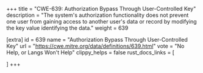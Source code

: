 +++
title = "CWE-639: Authorization Bypass Through User-Controlled Key"
description	= "The system's authorization functionality does not prevent one user from gaining access to another user's data or record by modifying the key value identifying the data."
weight = 639

[extra]
id = 639
name = "Authorization Bypass Through User-Controlled Key"
url = "https://cwe.mitre.org/data/definitions/639.html"
vote = "No Help, or Langs Won't Help"
clippy_helps = false
rust_docs_links = [
	
]
+++

